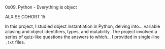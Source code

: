 0x09. Python - Everything is object

ALX SE COHORT 15

In this project, I studied object instantiation in Python, delving into...
variable aliasing and object identifiers, types, and mutability. 
The project involved a series of quiz-like questions the answers to which...
I provided in single-line `.txt` files.

